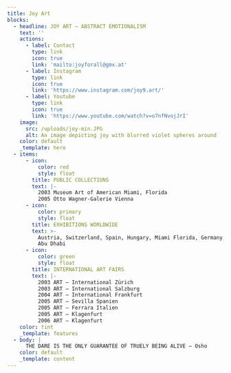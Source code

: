 ```yaml
---
title: Joy Art
blocks:
  - headline: JOY ART – ABSTRACT EMOTIONALISM
    text: ''
    actions:
      - label: Contact
        type: link
        icon: true
        link: 'mailto:joyforall@gmx.at'
      - label: Instagram
        type: link
        icon: true
        link: 'https://www.instagram.com/joy9.art/'
      - label: Youtube
        type: link
        icon: true
        link: 'https://www.youtube.com/watch?v=o7nfNvojJrI'
    image:
      src: /uploads/joy-min.JPG
      alt: An image depicting joy with blurred violet spheres around
    color: default
    _template: hero
  - items:
      - icon:
          color: red
          style: float
        title: PUBLIC COLLECTIONS
        text: |-
          2003 Museum Art of American Miami, Florida
          2005 Otto Wagner-Galerie Vienna
      - icon:
          color: primary
          style: float
        title: EXHIBITIONS WORLDWIDE
        text: >-
          Austria, Switzerland, Spain, Hungary, Miami Florida, Germany, Italy,
          Abu Dhabi
      - icon:
          color: green
          style: float
        title: INTERNATIONAL ART FAIRS
        text: |-
          2003 ART – International Zürich 
          2003 ART – International Salzburg 
          2004 ART – International Frankfurt 
          2005 ART – Sevilla Spanien
          2005 ART – Ferrara Italien
          2005 ART – Klagenfurt 
          2006 ART – Klagenfurt 
    color: tint
    _template: features
  - body: |
      THE DARE IS THE ONLY GUARANTEE OF TRUELY BEING ALIVE – Osho
    color: default
    _template: content
---
```













































